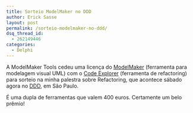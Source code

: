 ```yaml
---
title: Sorteio ModelMaker no DDD
author: Erick Sasse
layout: post
permalink: /sorteio-modelmaker-no-ddd/
dsq_thread_id:
  - 262149446
categories:
  - Delphi
---
```

A ModelMaker Tools cedeu uma licença do [ModelMaker][1] (ferramenta para modelagem visual UML) com o [Code Explorer][2] (ferramenta de refactoring) para sorteio na minha palestra sobre Refactoring, que acontece sábado agora no [DDD][3], em São Paulo. 

É uma dupla de ferramentas&nbsp;que valem 400 euros. Certamente&nbsp;um belo prêmio!

 [1]: http://www.modelmakertools.com/modelmaker/index.html
 [2]: http://www.modelmakertools.com/code-explorer/index.html
 [3]: http://www.dugbr.com.br